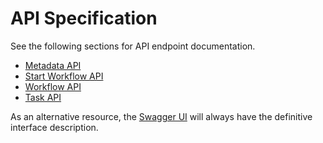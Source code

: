 # API Specification

See the following sections for API endpoint documentation. 

- [Metadata API](metadata.md)
- [Start Workflow API](startworkflow/index.md)
- [Workflow API](workflow.md)
- [Task API](task.md)

As an alternative resource, the [Swagger UI](http://localhost:8080/swagger_ui/index.html) will always have the definitive interface description.
